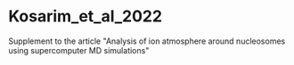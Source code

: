 # Kosarim_et_al_2022
Supplement to the article "Analysis of ion atmosphere around nucleosomes using supercomputer MD simulations"
